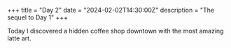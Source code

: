 +++
title = "Day 2"
date = "2024-02-02T14:30:00Z"
description = "The sequel to Day 1"
+++

Today I discovered a hidden coffee shop downtown with the most amazing latte art.
